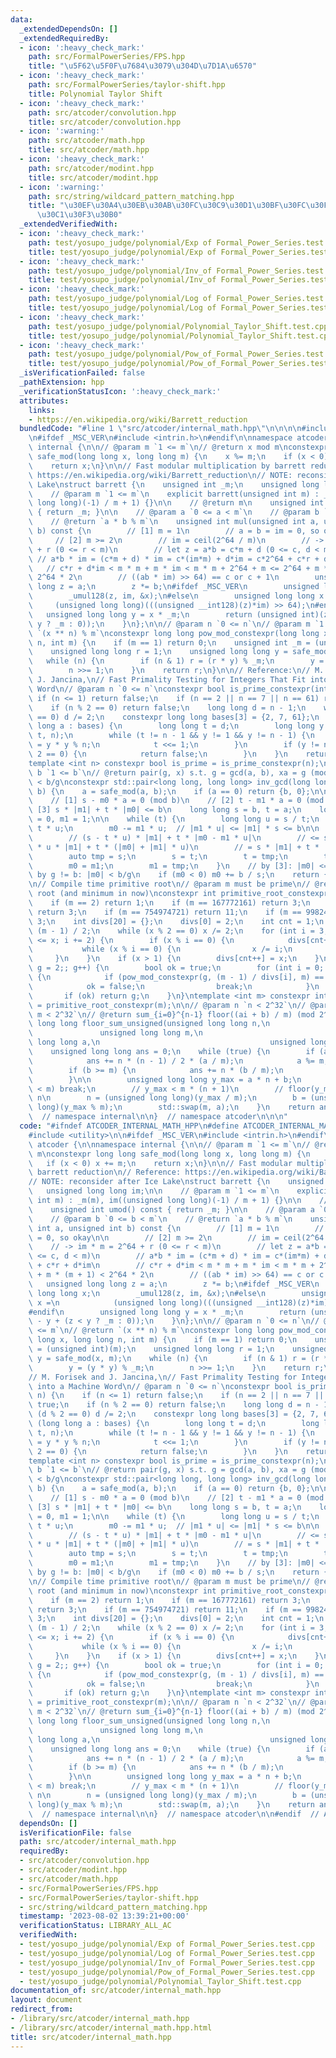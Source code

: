 ```yaml
---
data:
  _extendedDependsOn: []
  _extendedRequiredBy:
  - icon: ':heavy_check_mark:'
    path: src/FormalPowerSeries/FPS.hpp
    title: "\u5F62\u5F0F\u7684\u3079\u304D\u7D1A\u6570"
  - icon: ':heavy_check_mark:'
    path: src/FormalPowerSeries/taylor-shift.hpp
    title: Polynomial Taylor Shift
  - icon: ':heavy_check_mark:'
    path: src/atcoder/convolution.hpp
    title: src/atcoder/convolution.hpp
  - icon: ':warning:'
    path: src/atcoder/math.hpp
    title: src/atcoder/math.hpp
  - icon: ':heavy_check_mark:'
    path: src/atcoder/modint.hpp
    title: src/atcoder/modint.hpp
  - icon: ':warning:'
    path: src/string/wildcard_pattern_matching.hpp
    title: "\u30EF\u30A4\u30EB\u30AB\u30FC\u30C9\u30D1\u30BF\u30FC\u30F3\u30DE\u30C3\
      \u30C1\u30F3\u30B0"
  _extendedVerifiedWith:
  - icon: ':heavy_check_mark:'
    path: test/yosupo_judge/polynomial/Exp of Formal_Power_Series.test.cpp
    title: test/yosupo_judge/polynomial/Exp of Formal_Power_Series.test.cpp
  - icon: ':heavy_check_mark:'
    path: test/yosupo_judge/polynomial/Inv_of Formal_Power_Series.test.cpp
    title: test/yosupo_judge/polynomial/Inv_of Formal_Power_Series.test.cpp
  - icon: ':heavy_check_mark:'
    path: test/yosupo_judge/polynomial/Log of Formal_Power_Series.test.cpp
    title: test/yosupo_judge/polynomial/Log of Formal_Power_Series.test.cpp
  - icon: ':heavy_check_mark:'
    path: test/yosupo_judge/polynomial/Polynomial_Taylor_Shift.test.cpp
    title: test/yosupo_judge/polynomial/Polynomial_Taylor_Shift.test.cpp
  - icon: ':heavy_check_mark:'
    path: test/yosupo_judge/polynomial/Pow_of_Formal_Power_Series.test.cpp
    title: test/yosupo_judge/polynomial/Pow_of_Formal_Power_Series.test.cpp
  _isVerificationFailed: false
  _pathExtension: hpp
  _verificationStatusIcon: ':heavy_check_mark:'
  attributes:
    links:
    - https://en.wikipedia.org/wiki/Barrett_reduction
  bundledCode: "#line 1 \"src/atcoder/internal_math.hpp\"\n\n\n\n#include <utility>\n\
    \n#ifdef _MSC_VER\n#include <intrin.h>\n#endif\n\nnamespace atcoder {\n\nnamespace\
    \ internal {\n\n// @param m `1 <= m`\n// @return x mod m\nconstexpr long long\
    \ safe_mod(long long x, long long m) {\n    x %= m;\n    if (x < 0) x += m;\n\
    \    return x;\n}\n\n// Fast modular multiplication by barrett reduction\n// Reference:\
    \ https://en.wikipedia.org/wiki/Barrett_reduction\n// NOTE: reconsider after Ice\
    \ Lake\nstruct barrett {\n    unsigned int _m;\n    unsigned long long im;\n\n\
    \    // @param m `1 <= m`\n    explicit barrett(unsigned int m) : _m(m), im((unsigned\
    \ long long)(-1) / m + 1) {}\n\n    // @return m\n    unsigned int umod() const\
    \ { return _m; }\n\n    // @param a `0 <= a < m`\n    // @param b `0 <= b < m`\n\
    \    // @return `a * b % m`\n    unsigned int mul(unsigned int a, unsigned int\
    \ b) const {\n        // [1] m = 1\n        // a = b = im = 0, so okay\n\n   \
    \     // [2] m >= 2\n        // im = ceil(2^64 / m)\n        // -> im * m = 2^64\
    \ + r (0 <= r < m)\n        // let z = a*b = c*m + d (0 <= c, d < m)\n       \
    \ // a*b * im = (c*m + d) * im = c*(im*m) + d*im = c*2^64 + c*r + d*im\n     \
    \   // c*r + d*im < m * m + m * im < m * m + 2^64 + m <= 2^64 + m * (m + 1) <\
    \ 2^64 * 2\n        // ((ab * im) >> 64) == c or c + 1\n        unsigned long\
    \ long z = a;\n        z *= b;\n#ifdef _MSC_VER\n        unsigned long long x;\n\
    \        _umul128(z, im, &x);\n#else\n        unsigned long long x =\n       \
    \     (unsigned long long)(((unsigned __int128)(z)*im) >> 64);\n#endif\n     \
    \   unsigned long long y = x * _m;\n        return (unsigned int)(z - y + (z <\
    \ y ? _m : 0));\n    }\n};\n\n// @param n `0 <= n`\n// @param m `1 <= m`\n// @return\
    \ `(x ** n) % m`\nconstexpr long long pow_mod_constexpr(long long x, long long\
    \ n, int m) {\n    if (m == 1) return 0;\n    unsigned int _m = (unsigned int)(m);\n\
    \    unsigned long long r = 1;\n    unsigned long long y = safe_mod(x, m);\n \
    \   while (n) {\n        if (n & 1) r = (r * y) % _m;\n        y = (y * y) % _m;\n\
    \        n >>= 1;\n    }\n    return r;\n}\n\n// Reference:\n// M. Forisek and\
    \ J. Jancina,\n// Fast Primality Testing for Integers That Fit into a Machine\
    \ Word\n// @param n `0 <= n`\nconstexpr bool is_prime_constexpr(int n) {\n   \
    \ if (n <= 1) return false;\n    if (n == 2 || n == 7 || n == 61) return true;\n\
    \    if (n % 2 == 0) return false;\n    long long d = n - 1;\n    while (d % 2\
    \ == 0) d /= 2;\n    constexpr long long bases[3] = {2, 7, 61};\n    for (long\
    \ long a : bases) {\n        long long t = d;\n        long long y = pow_mod_constexpr(a,\
    \ t, n);\n        while (t != n - 1 && y != 1 && y != n - 1) {\n            y\
    \ = y * y % n;\n            t <<= 1;\n        }\n        if (y != n - 1 && t %\
    \ 2 == 0) {\n            return false;\n        }\n    }\n    return true;\n}\n\
    template <int n> constexpr bool is_prime = is_prime_constexpr(n);\n\n// @param\
    \ b `1 <= b`\n// @return pair(g, x) s.t. g = gcd(a, b), xa = g (mod b), 0 <= x\
    \ < b/g\nconstexpr std::pair<long long, long long> inv_gcd(long long a, long long\
    \ b) {\n    a = safe_mod(a, b);\n    if (a == 0) return {b, 0};\n\n    // Contracts:\n\
    \    // [1] s - m0 * a = 0 (mod b)\n    // [2] t - m1 * a = 0 (mod b)\n    //\
    \ [3] s * |m1| + t * |m0| <= b\n    long long s = b, t = a;\n    long long m0\
    \ = 0, m1 = 1;\n\n    while (t) {\n        long long u = s / t;\n        s -=\
    \ t * u;\n        m0 -= m1 * u;  // |m1 * u| <= |m1| * s <= b\n\n        // [3]:\n\
    \        // (s - t * u) * |m1| + t * |m0 - m1 * u|\n        // <= s * |m1| - t\
    \ * u * |m1| + t * (|m0| + |m1| * u)\n        // = s * |m1| + t * |m0| <= b\n\n\
    \        auto tmp = s;\n        s = t;\n        t = tmp;\n        tmp = m0;\n\
    \        m0 = m1;\n        m1 = tmp;\n    }\n    // by [3]: |m0| <= b/g\n    //\
    \ by g != b: |m0| < b/g\n    if (m0 < 0) m0 += b / s;\n    return {s, m0};\n}\n\
    \n// Compile time primitive root\n// @param m must be prime\n// @return primitive\
    \ root (and minimum in now)\nconstexpr int primitive_root_constexpr(int m) {\n\
    \    if (m == 2) return 1;\n    if (m == 167772161) return 3;\n    if (m == 469762049)\
    \ return 3;\n    if (m == 754974721) return 11;\n    if (m == 998244353) return\
    \ 3;\n    int divs[20] = {};\n    divs[0] = 2;\n    int cnt = 1;\n    int x =\
    \ (m - 1) / 2;\n    while (x % 2 == 0) x /= 2;\n    for (int i = 3; (long long)(i)*i\
    \ <= x; i += 2) {\n        if (x % i == 0) {\n            divs[cnt++] = i;\n \
    \           while (x % i == 0) {\n                x /= i;\n            }\n   \
    \     }\n    }\n    if (x > 1) {\n        divs[cnt++] = x;\n    }\n    for (int\
    \ g = 2;; g++) {\n        bool ok = true;\n        for (int i = 0; i < cnt; i++)\
    \ {\n            if (pow_mod_constexpr(g, (m - 1) / divs[i], m) == 1) {\n    \
    \            ok = false;\n                break;\n            }\n        }\n \
    \       if (ok) return g;\n    }\n}\ntemplate <int m> constexpr int primitive_root\
    \ = primitive_root_constexpr(m);\n\n// @param n `n < 2^32`\n// @param m `1 <=\
    \ m < 2^32`\n// @return sum_{i=0}^{n-1} floor((ai + b) / m) (mod 2^64)\nunsigned\
    \ long long floor_sum_unsigned(unsigned long long n,\n                       \
    \               unsigned long long m,\n                                      unsigned\
    \ long long a,\n                                      unsigned long long b) {\n\
    \    unsigned long long ans = 0;\n    while (true) {\n        if (a >= m) {\n\
    \            ans += n * (n - 1) / 2 * (a / m);\n            a %= m;\n        }\n\
    \        if (b >= m) {\n            ans += n * (b / m);\n            b %= m;\n\
    \        }\n\n        unsigned long long y_max = a * n + b;\n        if (y_max\
    \ < m) break;\n        // y_max < m * (n + 1)\n        // floor(y_max / m) <=\
    \ n\n        n = (unsigned long long)(y_max / m);\n        b = (unsigned long\
    \ long)(y_max % m);\n        std::swap(m, a);\n    }\n    return ans;\n}\n\n}\
    \  // namespace internal\n\n}  // namespace atcoder\n\n\n"
  code: "#ifndef ATCODER_INTERNAL_MATH_HPP\n#define ATCODER_INTERNAL_MATH_HPP 1\n\n\
    #include <utility>\n\n#ifdef _MSC_VER\n#include <intrin.h>\n#endif\n\nnamespace\
    \ atcoder {\n\nnamespace internal {\n\n// @param m `1 <= m`\n// @return x mod\
    \ m\nconstexpr long long safe_mod(long long x, long long m) {\n    x %= m;\n \
    \   if (x < 0) x += m;\n    return x;\n}\n\n// Fast modular multiplication by\
    \ barrett reduction\n// Reference: https://en.wikipedia.org/wiki/Barrett_reduction\n\
    // NOTE: reconsider after Ice Lake\nstruct barrett {\n    unsigned int _m;\n \
    \   unsigned long long im;\n\n    // @param m `1 <= m`\n    explicit barrett(unsigned\
    \ int m) : _m(m), im((unsigned long long)(-1) / m + 1) {}\n\n    // @return m\n\
    \    unsigned int umod() const { return _m; }\n\n    // @param a `0 <= a < m`\n\
    \    // @param b `0 <= b < m`\n    // @return `a * b % m`\n    unsigned int mul(unsigned\
    \ int a, unsigned int b) const {\n        // [1] m = 1\n        // a = b = im\
    \ = 0, so okay\n\n        // [2] m >= 2\n        // im = ceil(2^64 / m)\n    \
    \    // -> im * m = 2^64 + r (0 <= r < m)\n        // let z = a*b = c*m + d (0\
    \ <= c, d < m)\n        // a*b * im = (c*m + d) * im = c*(im*m) + d*im = c*2^64\
    \ + c*r + d*im\n        // c*r + d*im < m * m + m * im < m * m + 2^64 + m <= 2^64\
    \ + m * (m + 1) < 2^64 * 2\n        // ((ab * im) >> 64) == c or c + 1\n     \
    \   unsigned long long z = a;\n        z *= b;\n#ifdef _MSC_VER\n        unsigned\
    \ long long x;\n        _umul128(z, im, &x);\n#else\n        unsigned long long\
    \ x =\n            (unsigned long long)(((unsigned __int128)(z)*im) >> 64);\n\
    #endif\n        unsigned long long y = x * _m;\n        return (unsigned int)(z\
    \ - y + (z < y ? _m : 0));\n    }\n};\n\n// @param n `0 <= n`\n// @param m `1\
    \ <= m`\n// @return `(x ** n) % m`\nconstexpr long long pow_mod_constexpr(long\
    \ long x, long long n, int m) {\n    if (m == 1) return 0;\n    unsigned int _m\
    \ = (unsigned int)(m);\n    unsigned long long r = 1;\n    unsigned long long\
    \ y = safe_mod(x, m);\n    while (n) {\n        if (n & 1) r = (r * y) % _m;\n\
    \        y = (y * y) % _m;\n        n >>= 1;\n    }\n    return r;\n}\n\n// Reference:\n\
    // M. Forisek and J. Jancina,\n// Fast Primality Testing for Integers That Fit\
    \ into a Machine Word\n// @param n `0 <= n`\nconstexpr bool is_prime_constexpr(int\
    \ n) {\n    if (n <= 1) return false;\n    if (n == 2 || n == 7 || n == 61) return\
    \ true;\n    if (n % 2 == 0) return false;\n    long long d = n - 1;\n    while\
    \ (d % 2 == 0) d /= 2;\n    constexpr long long bases[3] = {2, 7, 61};\n    for\
    \ (long long a : bases) {\n        long long t = d;\n        long long y = pow_mod_constexpr(a,\
    \ t, n);\n        while (t != n - 1 && y != 1 && y != n - 1) {\n            y\
    \ = y * y % n;\n            t <<= 1;\n        }\n        if (y != n - 1 && t %\
    \ 2 == 0) {\n            return false;\n        }\n    }\n    return true;\n}\n\
    template <int n> constexpr bool is_prime = is_prime_constexpr(n);\n\n// @param\
    \ b `1 <= b`\n// @return pair(g, x) s.t. g = gcd(a, b), xa = g (mod b), 0 <= x\
    \ < b/g\nconstexpr std::pair<long long, long long> inv_gcd(long long a, long long\
    \ b) {\n    a = safe_mod(a, b);\n    if (a == 0) return {b, 0};\n\n    // Contracts:\n\
    \    // [1] s - m0 * a = 0 (mod b)\n    // [2] t - m1 * a = 0 (mod b)\n    //\
    \ [3] s * |m1| + t * |m0| <= b\n    long long s = b, t = a;\n    long long m0\
    \ = 0, m1 = 1;\n\n    while (t) {\n        long long u = s / t;\n        s -=\
    \ t * u;\n        m0 -= m1 * u;  // |m1 * u| <= |m1| * s <= b\n\n        // [3]:\n\
    \        // (s - t * u) * |m1| + t * |m0 - m1 * u|\n        // <= s * |m1| - t\
    \ * u * |m1| + t * (|m0| + |m1| * u)\n        // = s * |m1| + t * |m0| <= b\n\n\
    \        auto tmp = s;\n        s = t;\n        t = tmp;\n        tmp = m0;\n\
    \        m0 = m1;\n        m1 = tmp;\n    }\n    // by [3]: |m0| <= b/g\n    //\
    \ by g != b: |m0| < b/g\n    if (m0 < 0) m0 += b / s;\n    return {s, m0};\n}\n\
    \n// Compile time primitive root\n// @param m must be prime\n// @return primitive\
    \ root (and minimum in now)\nconstexpr int primitive_root_constexpr(int m) {\n\
    \    if (m == 2) return 1;\n    if (m == 167772161) return 3;\n    if (m == 469762049)\
    \ return 3;\n    if (m == 754974721) return 11;\n    if (m == 998244353) return\
    \ 3;\n    int divs[20] = {};\n    divs[0] = 2;\n    int cnt = 1;\n    int x =\
    \ (m - 1) / 2;\n    while (x % 2 == 0) x /= 2;\n    for (int i = 3; (long long)(i)*i\
    \ <= x; i += 2) {\n        if (x % i == 0) {\n            divs[cnt++] = i;\n \
    \           while (x % i == 0) {\n                x /= i;\n            }\n   \
    \     }\n    }\n    if (x > 1) {\n        divs[cnt++] = x;\n    }\n    for (int\
    \ g = 2;; g++) {\n        bool ok = true;\n        for (int i = 0; i < cnt; i++)\
    \ {\n            if (pow_mod_constexpr(g, (m - 1) / divs[i], m) == 1) {\n    \
    \            ok = false;\n                break;\n            }\n        }\n \
    \       if (ok) return g;\n    }\n}\ntemplate <int m> constexpr int primitive_root\
    \ = primitive_root_constexpr(m);\n\n// @param n `n < 2^32`\n// @param m `1 <=\
    \ m < 2^32`\n// @return sum_{i=0}^{n-1} floor((ai + b) / m) (mod 2^64)\nunsigned\
    \ long long floor_sum_unsigned(unsigned long long n,\n                       \
    \               unsigned long long m,\n                                      unsigned\
    \ long long a,\n                                      unsigned long long b) {\n\
    \    unsigned long long ans = 0;\n    while (true) {\n        if (a >= m) {\n\
    \            ans += n * (n - 1) / 2 * (a / m);\n            a %= m;\n        }\n\
    \        if (b >= m) {\n            ans += n * (b / m);\n            b %= m;\n\
    \        }\n\n        unsigned long long y_max = a * n + b;\n        if (y_max\
    \ < m) break;\n        // y_max < m * (n + 1)\n        // floor(y_max / m) <=\
    \ n\n        n = (unsigned long long)(y_max / m);\n        b = (unsigned long\
    \ long)(y_max % m);\n        std::swap(m, a);\n    }\n    return ans;\n}\n\n}\
    \  // namespace internal\n\n}  // namespace atcoder\n\n#endif  // ATCODER_INTERNAL_MATH_HPP\n"
  dependsOn: []
  isVerificationFile: false
  path: src/atcoder/internal_math.hpp
  requiredBy:
  - src/atcoder/convolution.hpp
  - src/atcoder/modint.hpp
  - src/atcoder/math.hpp
  - src/FormalPowerSeries/FPS.hpp
  - src/FormalPowerSeries/taylor-shift.hpp
  - src/string/wildcard_pattern_matching.hpp
  timestamp: '2023-08-02 13:39:21+00:00'
  verificationStatus: LIBRARY_ALL_AC
  verifiedWith:
  - test/yosupo_judge/polynomial/Exp of Formal_Power_Series.test.cpp
  - test/yosupo_judge/polynomial/Log of Formal_Power_Series.test.cpp
  - test/yosupo_judge/polynomial/Inv_of Formal_Power_Series.test.cpp
  - test/yosupo_judge/polynomial/Pow_of_Formal_Power_Series.test.cpp
  - test/yosupo_judge/polynomial/Polynomial_Taylor_Shift.test.cpp
documentation_of: src/atcoder/internal_math.hpp
layout: document
redirect_from:
- /library/src/atcoder/internal_math.hpp
- /library/src/atcoder/internal_math.hpp.html
title: src/atcoder/internal_math.hpp
---
```

